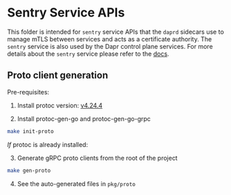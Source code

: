# Sentry Service APIs

This folder is intended for `sentry` service APIs that the `daprd` sidecars use to manage mTLS between services and acts as a certificate authority. The `sentry` service is also used by the Dapr control plane services. For more details about the `sentry` service please refer to the [docs](https://docs.dapr.io/concepts/dapr-services/sentry/).

## Proto client generation

Pre-requisites:
1. Install protoc version: [v4.24.4](https://github.com/protocolbuffers/protobuf/releases/tag/v4.24.4)

2. Install protoc-gen-go and protoc-gen-go-grpc

```bash
make init-proto
```

*If* protoc is already installed:

3. Generate gRPC proto clients from the root of the project

```bash
make gen-proto
```

4. See the auto-generated files in `pkg/proto`
